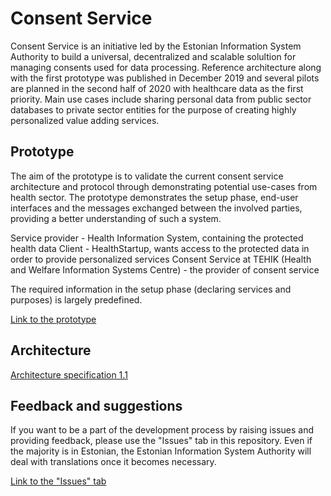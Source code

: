 # Consent Service

Consent Service is an initiative led by the Estonian Information System Authority to build a universal, decentralized and scalable solultion for managing consents used for data processing. Reference architecture along with the first prototype was published in December 2019 and several pilots are planned in the second half of 2020 with healthcare data as the first priority. Main use cases include sharing personal data from public sector databases to private sector entities for the purpose of creating highly personalized value adding services. 

## Prototype

The aim of the prototype is to validate the current consent service architecture and protocol through demonstrating potential use-cases from health sector. The prototype demonstrates the setup phase, end-user interfaces and the messages exchanged between the involved parties, providing a better understanding of such a system.

Service provider - Health Information System, containing the protected health data
Client - HealthStartup, wants access to the protected data in order to provide personalized services
Consent Service at TEHIK (Health and Welfare Information Systems Centre) - the provider of consent service

The required information in the setup phase (declaring services and purposes) is largely predefined.

[Link to the prototype](https://e-gov.github.io/NT "prototype")

## Architecture
[Architecture specification 1.1](https://github.com/e-gov/NT/blob/master/Consent_Service_Architecture.md "architecture")

## Feedback and suggestions

If you want to be a part of the development process by raising issues and providing feedback, please use the "Issues" tab in this repository. Even if the majority is in Estonian, the Estonian Information System Authority will deal with translations once it becomes necessary.


[Link to the "Issues" tab](https://github.com/e-gov/NT/issues "issues")

